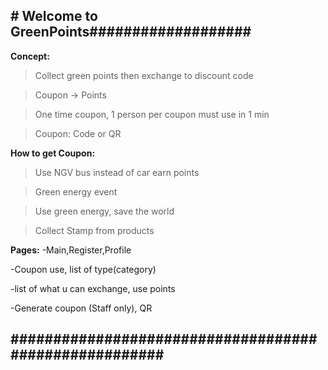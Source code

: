 ## # Welcome to GreenPoints################### ##

**Concept:**
>Collect green points then exchange to discount code

>Coupon -> Points

>One time coupon, 1 person per coupon must use in 1 min

>Coupon: Code or QR


**How to get Coupon:**
>Use NGV bus instead of car earn points

>Green energy event

>Use green energy, save the world

>Collect Stamp from products


**Pages:**
-Main,Register,Profile

-Coupon use, list of type(category)

-list of what u can exchange, use points

-Generate coupon (Staff only), QR



## ###################################################### ##


